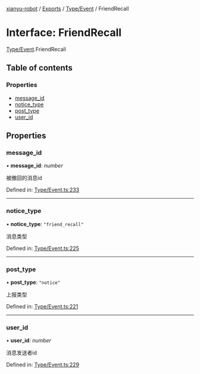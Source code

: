 [xianyu-robot](../README.md) / [Exports](../modules.md) / [Type/Event](../modules/type_event.md) / FriendRecall

# Interface: FriendRecall

[Type/Event](../modules/type_event.md).FriendRecall

## Table of contents

### Properties

- [message\_id](type_event.friendrecall.md#message_id)
- [notice\_type](type_event.friendrecall.md#notice_type)
- [post\_type](type_event.friendrecall.md#post_type)
- [user\_id](type_event.friendrecall.md#user_id)

## Properties

### message\_id

• **message\_id**: *number*

被撤回的消息id

Defined in: [Type/Event.ts:233](https://github.com/blacktunes/xianyu-robot/blob/ba6672b/src/Type/Event.ts#L233)

___

### notice\_type

• **notice\_type**: ``"friend_recall"``

消息类型

Defined in: [Type/Event.ts:225](https://github.com/blacktunes/xianyu-robot/blob/ba6672b/src/Type/Event.ts#L225)

___

### post\_type

• **post\_type**: ``"notice"``

上报类型

Defined in: [Type/Event.ts:221](https://github.com/blacktunes/xianyu-robot/blob/ba6672b/src/Type/Event.ts#L221)

___

### user\_id

• **user\_id**: *number*

消息发送者id

Defined in: [Type/Event.ts:229](https://github.com/blacktunes/xianyu-robot/blob/ba6672b/src/Type/Event.ts#L229)
